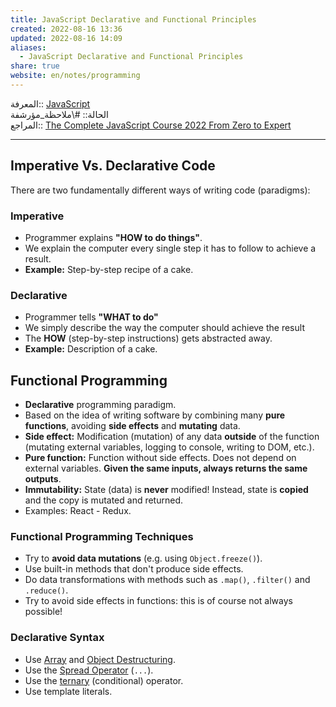 ```yaml
---  
title: JavaScript Declarative and Functional Principles  
created: 2022-08-16 13:36  
updated: 2022-08-16 14:09  
aliases:  
  - JavaScript Declarative and Functional Principles  
share: true  
website: en/notes/programming  
---  
```

  
المعرفة:: [JavaScript](JavaScript)  
الحالة:: #\ملاحظة_مؤرشفة  
المراجع:: [The Complete JavaScript Course 2022 From Zero to Expert](The%20Complete%20JavaScript%20Course%202022%20From%20Zero%20to%20Expert)  
  
---  
  
## Imperative Vs. Declarative Code  
  
There are two fundamentally different ways of writing code (paradigms):  
  
### Imperative  
  
- Programmer explains **"HOW to do things"**.  
- We explain the computer every single step it has to follow to achieve a result.  
- **Example:** Step-by-step recipe of a cake.  
  
### Declarative  
  
- Programmer tells **"WHAT to do"**  
- We simply describe the way the computer should achieve the result  
- The **HOW** (step-by-step instructions) gets abstracted away.  
- **Example:** Description of a cake.  
  
## Functional Programming  
  
- **Declarative** programming paradigm.  
- Based on the idea of writing software by combining many **pure functions**, avoiding **side effects** and **mutating** data.  
- **Side effect:** Modification (mutation) of any data **outside** of the function (mutating external variables, logging to console, writing to DOM, etc.).  
- **Pure function:** Function without side effects. Does not depend on external variables. **Given the same inputs, always returns the same outputs**.  
- **Immutability:** State (data) is **never** modified! Instead, state is **copied** and the copy is mutated and returned.  
- Examples: React - Redux.  
  
### Functional Programming Techniques  
  
- Try to **avoid data mutations** (e.g. using `Object.freeze()`).  
- Use built-in methods that don't produce side effects.  
- Do data transformations with methods such as `.map()`, `.filter()` and `.reduce()`.  
- Try to avoid side effects in functions: this is of course not always possible!  
  
### Declarative Syntax  
  
- Use [Array](JavaScript%20Array%20Destructuring) and [Object Destructuring](JavaScript%20Object%20Destructuring).  
- Use the [Spread Operator](JavaScript%20Spread%20Operator) (`...`).  
- Use the [ternary](,%20JavaScript%20Conditional%20Statements#Ternary%20Operator) (conditional) operator.  
- Use template literals.  
